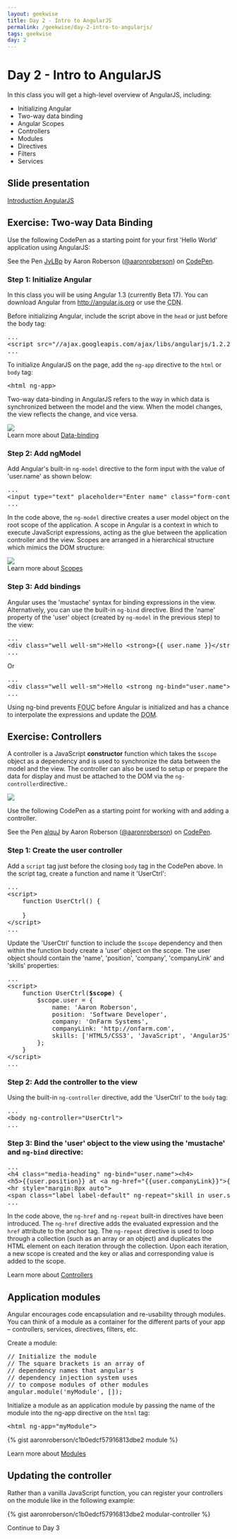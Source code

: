 ```yaml
---
layout: geekwise
title: Day 2 - Intro to AngularJS
permalink: /geekwise/day-2-intro-to-angularjs/
tags: geekwise
day: 2
---
```


<h1>Day 2 - Intro to AngularJS</h1>

<p>In this class you will get a high-level overview of AngularJS, including:</p>
<ul>
    <li>Initializing Angular</li>
    <li>Two-way data binding</li>
    <li>Angular Scopes</li>
    <li>Controllers</li>
    <li>Modules</li>
    <li>Directives</li>
    <li>Filters</li>
    <li>Services</li>
</ul>

<h2>Slide presentation</h2>

<p><a href="http://slides.com/aaronroberson/angularjs#/" target="_blank" class="btn btn-default">Introduction AngularJS</a></p>

<h2>Exercise: Two-way Data Binding</h2>

<p>Use the following CodePen as a starting point for your first 'Hello World' application using AngularJS:</p>

<p data-height="400" data-theme-id="7721" data-slug-hash="JvLBp" data-default-tab="result" class='codepen'>See the Pen <a href='http://codepen.io/aaronroberson/pen/JvLBp/'>JvLBp</a> by Aaron Roberson (<a href='http://codepen.io/aaronroberson'>@aaronroberson</a>) on <a href='http://codepen.io'>CodePen</a>.</p>
<script async src="//codepen.io/assets/embed/ei.js"></script>

<h3>Step 1: Initialize Angular</h3>

<p>In this class you will be using Angular 1.3 (currently Beta 17). You can download Angular from <a href="http://angularjs.org" target="_blank">http://angular.js.org</a> or use the <abbr title="Content Delivery Network">CDN</abbr>.</p>

<p>Before initializing Angular, include the script above in the <code>head</code> or just before the <body>body</body> tag:</p>

<pre class="prettyprint">
...
&lt;script src="//ajax.googleapis.com/ajax/libs/angularjs/1.2.21/angular.min.js"&gt;&lt;/script&gt;
...
</pre>

<p>To initialize AngularJS on the page, add the <code>ng-app</code> directive to the <code>html</code> or <code>body</code> tag:</p>

<pre class="prettyprint">
&lt;html ng-app&gt;
</pre>

<p>Two-way data-binding in AngularJS refers to the way in which data is synchronized between the model and the view.
    When the model changes, the view reflects the change, and vice versa.</p>

<img src="http://docs.angularjs.org/img/guide/concepts-databinding1.png">

<div class="alert alert-info">
    Learn more about <a href="http://docs.angularjs.org/guide/databinding" target="_blank">Data-binding</a>
</div>

<h3>Step 2: Add ngModel</h3>

<p>Add Angular's built-in <code>ng-model</code> directive to the form input with the value of 'user.name' as shown below:</p>

<pre class="prettyprint">
...
&lt;input type="text" placeholder="Enter name" class="form-control" ng-model="user.name"&gt;
...
</pre>

<p>In the code above, the <code>ng-model</code> directive creates a user model object on the root scope of the application.
A scope in Angular is a context in which to execute JavaScript expressions, acting as the glue between the application controller and the view.
Scopes are arranged in a hierarchical structure which mimics the DOM structure:</p>

<img src="https://docs.angularjs.org/img/guide/concepts-scope.png">

<div class="alert alert-info">
    Learn more about <a href="http://docs.angularjs.org/guide/scope" target="_blank">Scopes</a>
</div>

<h3>Step 3: Add bindings</h3>

<p>Angular uses the 'mustache' syntax for binding expressions in the view. Alternatively, you can use the built-in <code>ng-bind</code> directive.
Bind the 'name' property of the 'user' object (created by <code>ng-model</code> in the previous step) to the view:</p>

<pre class="prettyprint">
...
&lt;div class="well well-sm"&gt;Hello &lt;strong&gt;&#123;&#123; user.name &#125;&#125;&lt;/strong&gt;&lt;/div&gt;
...
</pre>

<p>Or</p>

<pre class="prettyprint">
...
&lt;div class="well well-sm"&gt;Hello &lt;strong ng-bind="user.name"&gt;&lt;/strong&gt;&lt;/div&gt;
...
</pre>

<div class="alert alert-info">
    <p>Using ng-bind prevents <abbr title="Flash Of Un-styled Content">FOUC</abbr> before Angular is initialized and has a chance to interpolate the expressions and update the <abbr title="Document Object Model">DOM</abbr>.</p>
</div>

<h2>Exercise: Controllers</h2>

<p>A controller is a JavaScript <strong>constructor</strong> function which takes the <code>$scope</code> object as a dependency and is used to synchronize the data between the model and the view.
The controller can also be used to setup or prepare the data for display and must be attached to the DOM via the <code>ng-controller</code>directive.</code>:</p>

<img src="http://docs.angularjs.org/img/guide/concepts-databinding2.png">

<p>Use the following CodePen as a starting point for working with and adding a controller.</p>

<p data-height="300" data-theme-id="7721" data-slug-hash="alquJ" data-default-tab="result" class='codepen'>See the Pen <a href='http://codepen.io/aaronroberson/pen/alquJ/'>alquJ</a> by Aaron Roberson (<a href='http://codepen.io/aaronroberson'>@aaronroberson</a>) on <a href='http://codepen.io'>CodePen</a>.</p>
<script async src="//codepen.io/assets/embed/ei.js"></script>

<h3>Step 1: Create the user controller</h3>

<p>Add a <code>script</code> tag just before the closing <code>body</code> tag in the CodePen above. In the script tag, create a function and name it 'UserCtrl':</p>

<pre class="prettyprint">
...
&lt;script&gt;
    function UserCtrl() {

    }
&lt;/script&gt;
...
</pre>

<p>Update the 'UserCtrl' function to include the <code>$scope</code> dependency and then within the function body create a 'user' object on the scope.
    The user object should contain the 'name', 'position', 'company', 'companyLink' and 'skills' properties:</p>

<pre class="prettyprint">
...
&lt;script&gt;
    function UserCtrl(<strong>$scope</strong>) {
        $scope.user = {
            name: 'Aaron Roberson',
            position: 'Software Developer',
            company: 'OnFarm Systems',
            companyLink: 'http://onfarm.com',
            skills: ['HTML5/CSS3', 'JavaScript', 'AngularJS']
        };
    }
&lt;/script&gt;
...
</pre>

<h3>Step 2: Add the controller to the view</h3>

<p>Using the built-in <code>ng-controller</code> directive, add the 'UserCtrl' to the <code>body</code> tag:</p>

<pre class="prettyprint">
...
&lt;body ng-controller="UserCtrl"&gt;
...
</pre>

<h3>Step 3: Bind the 'user' object to the view using the 'mustache' and <code>ng-bind</code> directive:</h3>

<pre class="prettyprint">
...
&lt;h4 class="media-heading" ng-bind="user.name"&gt;&lt;h4&gt;
&lt;h5&gt;&#123;&#123;user.position&#125;&#125; at &lt;a ng-href="&#123;&#123;user.companyLink&#125;&#125;"&gt;&#123;&#123;user.company&#125;&#125;&lt;a&gt;&lt;h5&gt;
&lt;hr style="margin:8px auto"&gt;
&lt;span class="label label-default" ng-repeat="skill in user.skills" ng-bind="skill"&gt;&lt;/span&gt;
...
</pre>

<p>In the code above, the <code>ng-href</code> and <code>ng-repeat</code> built-in directives have been introduced.
The <code>ng-href</code> directive adds the evaluated expression and the <code>href</code> attribute to the anchor tag.
The <code>ng-repeat</code> directive is used to loop through a collection (such as an array or an object) and duplicates the HTML element on each iteration through the collection.
Upon each iteration, a new scope is created and the key or alias and corresponding value is added to the scope.</p>

<div class="alert alert-info">
    Learn more about <a href="http://docs.angularjs.org/guide/controller" target="_blank">Controllers</a>
</div>

<h2>Application modules</h2>

<p>Angular encourages code encapsulation and re-usability through modules. You can think of a module as a container for the different parts of your app &ndash; controllers, services, directives, filters, etc.</p>

<p>Create a module:</p>

<pre class="prettyprint">
// Initialize the module
// The square brackets is an array of
// dependency names that angular's
// dependency injection system uses
// to compose modules of other modules
angular.module('myModule', []);
</pre>

<p>Initialize a module as an application module by passing the name of the module into the ng-app directive on the <code>html</code> tag:</p>

<pre class="prettyprint">
&lt;html ng-app="myModule"&gt;
</pre>

{% gist aaronroberson/c1b0edcf57916813dbe2 module %}

<div class="alert alert-info">
    Learn more about <a href="https://docs.angularjs.org/guide/module" target="_blank">Modules</a>
</div>

<h2>Updating the controller</h2>

<p>Rather than a vanilla JavaScript function, you can register your controllers on the module like in the following example:</p>

{% gist aaronroberson/c1b0edcf57916813dbe2 modular-controller %}

<p><a ui-sref="geek.page({page_id: 3})" class="btn btn-default">Continue to Day 3</a></p>

 

<div disqus="'geekwise0102'"></div>